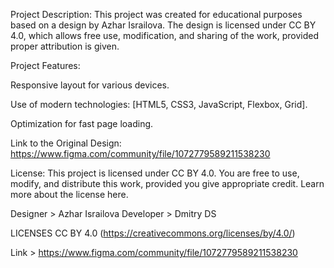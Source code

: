Project Description:
This project was created for educational purposes based on a design by Azhar Israilova. The design is licensed under CC BY 4.0, which allows free use, modification, and sharing of the work, provided proper attribution is given.

Project Features:

Responsive layout for various devices.

Use of modern technologies: [HTML5, CSS3, JavaScript, Flexbox, Grid].

Optimization for fast page loading.

Link to the Original Design:
https://www.figma.com/community/file/1072779589211538230

License:
This project is licensed under CC BY 4.0. You are free to use, modify, and distribute this work, provided you give appropriate credit. Learn more about the license here.




Designer > Azhar Israilova
Developer > Dmitry DS

LICENSES CC BY 4.0 (https://creativecommons.org/licenses/by/4.0/)

Link > https://www.figma.com/community/file/1072779589211538230
